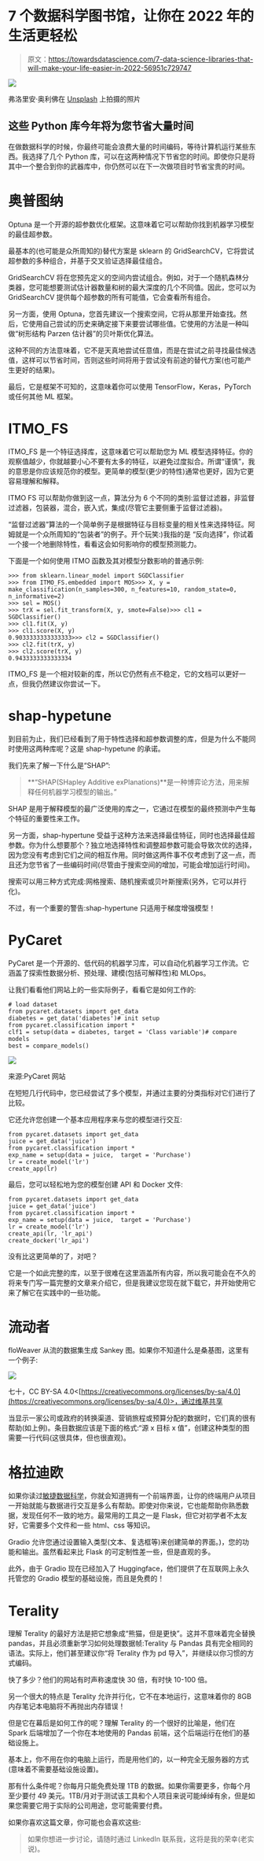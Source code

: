 # 7 个数据科学图书馆，让你在 2022 年的生活更轻松

> 原文：<https://towardsdatascience.com/7-data-science-libraries-that-will-make-your-life-easier-in-2022-56951c729747>

![](img/cf03fef04776deba721915530f315dc2.png)

弗洛里安·奥利佛在 [Unsplash](https://unsplash.com?utm_source=medium&utm_medium=referral) 上拍摄的照片

## 这些 Python 库今年将为您节省大量时间

在做数据科学的时候，你最终可能会浪费大量的时间编码，等待计算机运行某些东西。我选择了几个 Python 库，可以在这两种情况下节省您的时间。即使你只是将其中一个整合到你的武器库中，你仍然可以在下一次做项目时节省宝贵的时间。

# 奥普图纳

Optuna 是一个开源的超参数优化框架。这意味着它可以帮助你找到机器学习模型的最佳超参数。

最基本的(也可能是众所周知的)替代方案是 sklearn 的 GridSearchCV，它将尝试超参数的多种组合，并基于交叉验证选择最佳组合。

GridSearchCV 将在您预先定义的空间内尝试组合。例如，对于一个随机森林分类器，您可能想要测试估计器数量和树的最大深度的几个不同值。因此，您可以为 GridSearchCV 提供每个超参数的所有可能值，它会查看所有组合。

另一方面，使用 Optuna，您首先建议一个搜索空间，它将从那里开始查找。然后，它使用自己尝试的历史来确定接下来要尝试哪些值。它使用的方法是一种叫做“树形结构 Parzen 估计器”的贝叶斯优化算法。

这种不同的方法意味着，它不是天真地尝试任意值，而是在尝试之前寻找最佳候选值，这样可以节省时间，否则这些时间将用于尝试没有前途的替代方案(也可能产生更好的结果)。

最后，它是框架不可知的，这意味着你可以使用 TensorFlow，Keras，PyTorch 或任何其他 ML 框架。

# ITMO_FS

ITMO_FS 是一个特征选择库，这意味着它可以帮助您为 ML 模型选择特征。你的观察值越少，你就越要小心不要有太多的特征，以避免过度拟合。所谓“谨慎”，我的意思是你应该规范你的模型。更简单的模型(更少的特性)通常也更好，因为它更容易理解和解释。

ITMO FS 可以帮助你做到这一点，算法分为 6 个不同的类别:监督过滤器，非监督过滤器，包装器，混合，嵌入式，集成(尽管它主要侧重于监督过滤器)。

“监督过滤器”算法的一个简单例子是根据特征与目标变量的相关性来选择特征。阿姆就是一个众所周知的“包装者”的例子。开个玩笑:)我指的是
“反向选择”，你试着一个接一个地删除特性，看看这会如何影响你的模型预测能力。

下面是一个如何使用 ITMO 函数及其对模型分数影响的普通示例:

```
>>> from sklearn.linear_model import SGDClassifier
>>> from ITMO_FS.embedded import MOS>>> X, y = make_classification(n_samples=300, n_features=10, random_state=0, n_informative=2)
>>> sel = MOS()
>>> trX = sel.fit_transform(X, y, smote=False)>>> cl1 = SGDClassifier()
>>> cl1.fit(X, y)
>>> cl1.score(X, y)
0.9033333333333333>>> cl2 = SGDClassifier()
>>> cl2.fit(trX, y)
>>> cl2.score(trX, y)
0.9433333333333334
```

ITMO_FS 是一个相对较新的库，所以它仍然有点不稳定，它的文档可以更好一点，但我仍然建议你尝试一下。

# shap-hypetune

到目前为止，我们已经看到了用于特性选择和超参数调整的库，但是为什么不能同时使用这两种库呢？这是 shap-hypetune 的承诺。

我们先来了解一下什么是“SHAP”:

> **“SHAP(SHapley Additive exPlanations)**是一种博弈论方法，用来解释任何机器学习模型的输出。”

SHAP 是用于解释模型的最广泛使用的库之一，它通过在模型的最终预测中产生每个特征的重要性来工作。

另一方面，shap-hypertune 受益于这种方法来选择最佳特征，同时也选择最佳超参数。你为什么想要那个？独立地选择特性和调整超参数可能会导致次优的选择，因为您没有考虑到它们之间的相互作用。同时做这两件事不仅考虑到了这一点，而且还为您节省了一些编码时间(尽管由于搜索空间的增加，可能会增加运行时间)。

搜索可以用三种方式完成:网格搜索、随机搜索或贝叶斯搜索(另外，它可以并行化)。

不过，有一个重要的警告:shap-hypertune 只适用于梯度增强模型！

# PyCaret

PyCaret 是一个开源的、低代码的机器学习库，可以自动化机器学习工作流。它涵盖了探索性数据分析、预处理、建模(包括可解释性)和 MLOps。

让我们看看他们网站上的一些实际例子，看看它是如何工作的:

```
# load dataset
from pycaret.datasets import get_data
diabetes = get_data('diabetes')# init setup
from pycaret.classification import *
clf1 = setup(data = diabetes, target = 'Class variable')# compare models
best = compare_models()
```

![](img/c45021b03c24dcafb52bf43f04759676.png)

来源:PyCaret 网站

在短短几行代码中，您已经尝试了多个模型，并通过主要的分类指标对它们进行了比较。

它还允许您创建一个基本应用程序来与您的模型进行交互:

```
from pycaret.datasets import get_data
juice = get_data('juice')
from pycaret.classification import *
exp_name = setup(data = juice,  target = 'Purchase')
lr = create_model('lr')
create_app(lr)
```

最后，您可以轻松地为您的模型创建 API 和 Docker 文件:

```
from pycaret.datasets import get_data
juice = get_data('juice')
from pycaret.classification import *
exp_name = setup(data = juice,  target = 'Purchase')
lr = create_model('lr')
create_api(lr, 'lr_api')
create_docker('lr_api')
```

没有比这更简单的了，对吧？

它是一个如此完整的库，以至于很难在这里涵盖所有内容，所以我可能会在不久的将来专门写一篇完整的文章来介绍它，但是我建议您现在就下载它，并开始使用它来了解它在实践中的一些功能。

# 流动者

floWeaver 从流的数据集生成 Sankey 图。如果你不知道什么是桑基图，这里有一个例子:

![](img/12e67797df76a2337f4dbcfb495bff26.png)

七十，CC BY-SA 4.0<[https://creativecommons.org/licenses/by-sa/4.0](https://creativecommons.org/licenses/by-sa/4.0)>，通过维基共享

当显示一家公司或政府的转换渠道、营销旅程或预算分配的数据时，它们真的很有帮助(如上例)。条目数据应该是下面的格式:“源 x 目标 x 值”，创建这种类型的图需要一行代码(这很具体，但也很直观)。

# 格拉迪欧

如果你读过[敏捷数据科学](https://medium.com/dataseries/book-summary-agile-data-science-2-0-f008c6bcfaa7)，你就会知道拥有一个前端界面，让你的终端用户从项目一开始就能与数据进行交互是多么有帮助。即使对你来说，它也能帮助你熟悉数据，发现任何不一致的地方。最常用的工具之一是 Flask，但它对初学者不太友好，它需要多个文件和一些 html、css 等知识。

Gradio 允许您通过设置输入类型(文本、复选框等)来创建简单的界面。)，您的功能和输出。虽然看起来比 Flask 的可定制性差一些，但是直观的多。

此外，由于 Gradio 现在已经加入了 Huggingface，他们提供了在互联网上永久托管您的 Gradio 模型的基础设施，而且是免费的！

# Terality

理解 Terality 的最好方法是把它想象成“熊猫，但是更快”。这并不意味着完全替换 pandas，并且必须重新学习如何处理数据帧:Terality 与 Pandas 具有完全相同的语法。实际上，他们甚至建议你“将 Terality 作为 pd 导入”，并继续以你习惯的方式编码。

快了多少？他们的网站有时声称速度快 30 倍，有时快 10-100 倍。

另一个很大的特点是 Terality 允许并行化，它不在本地运行，这意味着你的 8GB 内存笔记本电脑将不再抛出内存错误！

但是它在幕后是如何工作的呢？理解 Terality 的一个很好的比喻是，他们在 Spark 后端增加了一个你在本地使用的 Pandas 前端，这个后端运行在他们的基础设施上。

基本上，你不用在你的电脑上运行，而是用他们的，以一种完全无服务器的方式(意味着不需要基础设施设置)。

那有什么条件呢？你每月只能免费处理 1TB 的数据。如果你需要更多，你每个月至少要付 49 美元。1TB/月对于测试该工具和个人项目来说可能绰绰有余，但是如果您需要它用于实际的公司用途，您可能需要付费。

如果你喜欢这篇文章，你可能也会喜欢这些:

[](/the-one-data-science-tool-you-should-master-in-2022-c088bb4371b2)  [](https://medium.datadriveninvestor.com/why-machine-learning-engineers-are-replacing-data-scientists-769d81735553)  [](/8-data-science-side-projects-for-2022-3da85d3251f9)  

> 如果你想进一步讨论，请随时通过 LinkedIn 联系我，这将是我的荣幸(老实说)。